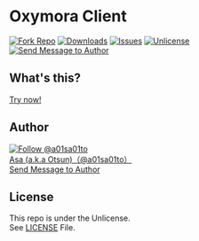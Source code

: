 # Oxymora Client

[![Fork Repo](https://img.shields.io/github/forks/a01sa01to/https://github.com/TOBIBLASTER0912/Oxymora-Client?style=social&maxAge=3600)](https://github.com/a01sa01to/https://github.com/TOBIBLASTER0912/Oxymora-Client/fork) [![Downloads](https://img.shields.io/github/downloads/a01sa01to/https://github.com/TOBIBLASTER0912/Oxymora-Client/total?maxAge=3600, "Download")](https://github.com/a01sa01to/https://github.com/TOBIBLASTER0912/Oxymora-Client/releases) [![Issues](https://img.shields.io/github/issues/a01sa01to/https://github.com/TOBIBLASTER0912/Oxymora-Client?maxAge=3600, "Issues")](https://github.com/a01sa01to/https://github.com/TOBIBLASTER0912/Oxymora-Client/issues) [![Unlicense](https://img.shields.io/github/license/a01sa01to/https://github.com/TOBIBLASTER0912/Oxymora-Client?maxAge=3600, "License")](https://github.com/a01sa01to/https://github.com/TOBIBLASTER0912/Oxymora-Client/blob/master/LICENSE) [![Send Message to Author](https://img.shields.io/static/v1?style=flat&logo=twitter&label=Message&color=1da1f2&link=https%3A%2F%2Ftwitter.com%2Fmessages%2Fcompose%3Frecipient_id%3D4273512934&link=https%3A%2F%2Ftwitter.com%2Fmessages%2Fcompose%3Frecipient_id%3D4273512934&message=%40a01sa01to&maxAge=3600, "Send Message to Author")](https://twitter.com/messages/compose?recipient_id=4273512934)<br>

## What's this?

[Try now!](https://repos.a01sa01to.com/https://github.com/TOBIBLASTER0912/Oxymora-Client/)

## Author

[![Follow @a01sa01to](https://img.shields.io/twitter/follow/a01sa01to?label=Follow&style=social&maxAge=3600, "Follow")](https://twitter.com/intent/follow?screen_name=a01sa01to)<br>
[Asa (a.k.a Otsun)（@a01sa01to）](https://twitter.com/a01sa01to)<br>
[Send Message to Author](https://twitter.com/messages/compose?recipient_id=4273512934)

## License

This repo is under the Unlicense.<br>
See [LICENSE](https://github.com/a01sa01to/https://github.com/TOBIBLASTER0912/Oxymora-Client/blob/master/LICENSE) File.

